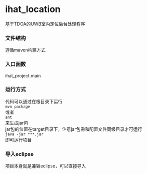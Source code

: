 # ihat_location
基于TDOA的UWB室内定位后台处理程序<br/>
### 文件结构<br>
遵循maven构建方式
### 入口函数
ihat_project.main<br>
### 运行方式
代码可以通过在根目录下运行<br>
`mvn package`<br>
或者<br>
`ant`<br>
来生成jar包<br>
jar包的位置在target目录下，注意jar包需和配置文件同级目录才可运行<br>
`java -jar ***.jar`<br>
即可运行项目<br>
### 导入eclipse<br>
项目本身就是兼容eclipse，可以直接导入
